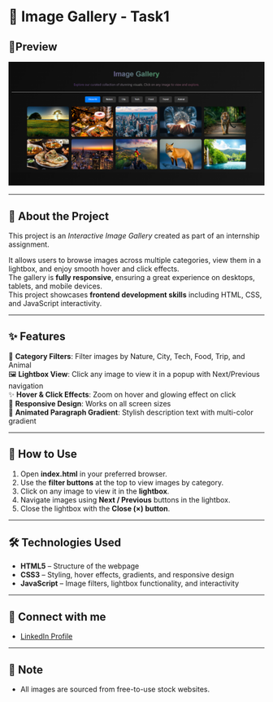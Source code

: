 # 🌟 Image Gallery - Task1 

## 📸Preview
![Gallery Front View](https://github.com/AISHWARYA152/CodeAlpha_tasks/blob/0b8d00e5d710e6961030ac56aa9b6566a5f736c7/ImageGalleryproject/Screenshot%202025-08-31%20165356.png) 

---

## 📂 About the Project
This project is an *Interactive Image Gallery* created as part of an internship assignment.

It allows users to browse images across multiple categories, view them in a lightbox, and enjoy smooth hover and click effects.  
The gallery is **fully responsive**, ensuring a great experience on desktops, tablets, and mobile devices.  
This project showcases **frontend development skills** including HTML, CSS, and JavaScript interactivity.

---

## ✨ Features
 🎨 **Category Filters**: Filter images by Nature, City, Tech, Food, Trip, and Animal  
 🖼 **Lightbox View**: Click any image to view it in a popup with Next/Previous navigation  
 ✨ **Hover & Click Effects**: Zoom on hover and glowing effect on click  
 📱 **Responsive Design**: Works on all screen sizes  
 🌈 **Animated Paragraph Gradient**: Stylish description text with multi-color gradient
 
---

## 🚀 How to Use
1. Open **index.html** in your preferred browser.  
2. Use the **filter buttons** at the top to view images by category.  
3. Click on any image to view it in the **lightbox**.  
4. Navigate images using **Next / Previous** buttons in the lightbox.  
5. Close the lightbox with the **Close (×) button**.  

---

## 🛠 Technologies Used

- **HTML5** – Structure of the webpage  
- **CSS3** – Styling, hover effects, gradients, and responsive design  
- **JavaScript** – Image filters, lightbox functionality, and interactivity  

---   

## 👤 Connect with me 
- [LinkedIn Profile](https://www.linkedin.com/in/aishwarya-chinagundi-21a341356)

---

## 📝 Note

- All images are sourced from free-to-use stock websites.  
